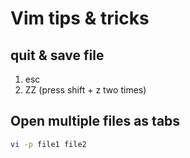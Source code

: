 # Vim tips & tricks

## quit & save file
1. esc
2. ZZ (press shift + z two times)

## Open multiple files as tabs
```bash
vi -p file1 file2
```

